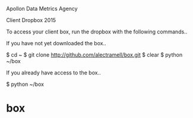 Apollon Data Metrics Agency

Client Dropbox 2015

To access your client box, run the dropbox with the following commands..

If you have not yet downloaded the box..

$ cd ~
$ git clone http://github.com/alectramell/box.git
$ clear
$ python ~/box

If you already have access to the box..

$ python ~/box

# box
